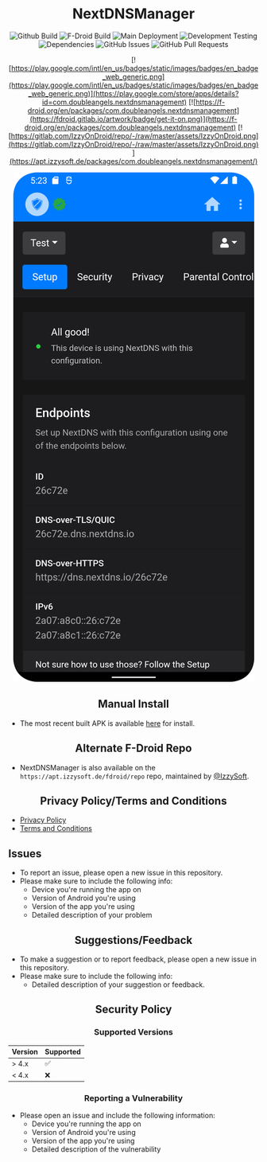 <div align="center">
      
# NextDNSManager

![Github Build](https://img.shields.io/github/release/doubleangels/NextDNSManager.svg?logo=github&label=Github%20Build) ![F-Droid Build](https://img.shields.io/f-droid/v/com.doubleangels.nextdnsmanagement.svg?logo=F-Droid&label=F-Droid%20Build) ![Main Deployment](https://img.shields.io/github/actions/workflow/status/doubleangels/NextDNSManager/.github/workflows/deploy.yml?label=Deploypment%20Pipeline) ![Development Testing](https://img.shields.io/github/actions/workflow/status/doubleangels/NextDNSManager/.github/workflows/test-dev.yml?label=Development%20Testing)![Dependencies](https://img.shields.io/librariesio/github/doubleangels/NextDNSManager) ![GitHub Issues](https://img.shields.io/github/issues/doubleangels/NextDNSManager?label=Github%20Issues) ![GitHub Pull Requests](https://img.shields.io/github/issues-pr/doubleangels/NextDNSManager?label=Github%20Pull%20Requests)

[![https://play.google.com/intl/en_us/badges/static/images/badges/en_badge_web_generic.png](https://play.google.com/intl/en_us/badges/static/images/badges/en_badge_web_generic.png)](https://play.google.com/store/apps/details?id=com.doubleangels.nextdnsmanagement)
[![https://f-droid.org/en/packages/com.doubleangels.nextdnsmanagement](https://fdroid.gitlab.io/artwork/badge/get-it-on.png)](https://f-droid.org/en/packages/com.doubleangels.nextdnsmanagement)
[![https://gitlab.com/IzzyOnDroid/repo/-/raw/master/assets/IzzyOnDroid.png](https://gitlab.com/IzzyOnDroid/repo/-/raw/master/assets/IzzyOnDroid.png)](https://apt.izzysoft.de/packages/com.doubleangels.nextdnsmanagement/)

![Screenshot](screenshot.png)

## Manual Install

</div>

- The most recent built APK is available [here](https://github.com/doubleangels/NextDNSManager/releases) for install.

<div align="center">

## Alternate F-Droid Repo

</div>

- NextDNSManager is also available on the `https://apt.izzysoft.de/fdroid/repo` repo, maintained by [@IzzySoft](https://github.com/IzzySoft).

<div align="center">

## Privacy Policy/Terms and Conditions

</div>

- [Privacy Policy](https://doubleangels.github.io/privacyPolicy/nextdns.html)
- [Terms and Conditions](https://doubleangels.github.io/privacyPolicy/nextdns_terms.html)

## Issues

</div>

- To report an issue, please open a new issue in this repository.
- Please make sure to include the following info:
  - Device you're running the app on
  - Version of Android you're using
  - Version of the app you're using
  - Detailed description of your problem

<div align="center">

## Suggestions/Feedback

</div>

- To make a suggestion or to report feedback, please open a new issue in this repository.
- Please make sure to include the following info:
  - Detailed description of your suggestion or feedback.

<div align="center">
      
## Security Policy
### Supported Versions
      
</div>

| Version | Supported          |
| ------- | ------------------ |
| > 4.x   | :white_check_mark: |
| < 4.x   | :x:                |

<div align="center">

### Reporting a Vulnerability

</div>

- Please open an issue and include the following information:
  - Device you're running the app on
  - Version of Android you're using
  - Version of the app you're using
  - Detailed description of the vulnerability
